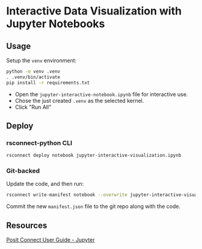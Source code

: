 # Interactive Data Visualization with Jupyter Notebooks

## Usage

Setup the `venv` environment:

```bash
python -m venv .venv
. .venv/bin/activate
pip install -r requirements.txt
```

- Open the `jupyter-interactive-notebook.ipynb` file for interactive use.
- Chose the just created `.venv` as the selected kernel.
- Click "Run All"

## Deploy

### rsconnect-python CLI

```bash
rsconnect deploy notebook jupyter-interactive-visualization.ipynb
```

### Git-backed

Update the code, and then run:

```bash
rsconnect write-manifest notebook --overwrite jupyter-interactive-visualization.ipynb
```

Commit the new `manifest.json` file to the git repo along with the code.

## Resources 

[Posit Connect User Guide - Jupyter](https://docs.posit.co/connect/user/jupyter-notebook/)
